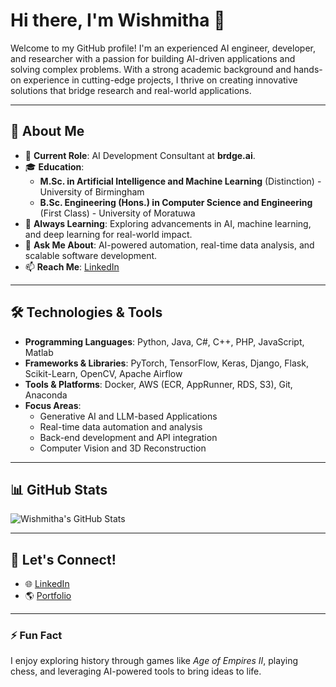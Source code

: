 # Hi there, I'm Wishmitha 👋

Welcome to my GitHub profile! I'm an experienced AI engineer, developer, and researcher with a passion for building AI-driven applications and solving complex problems. With a strong academic background and hands-on experience in cutting-edge projects, I thrive on creating innovative solutions that bridge research and real-world applications.

---

## 🚀 About Me
- 🔭 **Current Role**: AI Development Consultant at **brdge.ai**.
- 🎓 **Education**:
  - **M.Sc. in Artificial Intelligence and Machine Learning** (Distinction) - University of Birmingham
  - **B.Sc. Engineering (Hons.) in Computer Science and Engineering** (First Class) - University of Moratuwa
- 🌱 **Always Learning**: Exploring advancements in AI, machine learning, and deep learning for real-world impact.
- 💬 **Ask Me About**: AI-powered automation, real-time data analysis, and scalable software development.
- 📫 **Reach Me**: [LinkedIn](https://www.linkedin.com/in/wishmithamendis/)

---

## 🛠️ Technologies & Tools
- **Programming Languages**: Python, Java, C#, C++, PHP, JavaScript, Matlab
- **Frameworks & Libraries**: PyTorch, TensorFlow, Keras, Django, Flask, Scikit-Learn, OpenCV, Apache Airflow
- **Tools & Platforms**: Docker, AWS (ECR, AppRunner, RDS, S3), Git, Anaconda
- **Focus Areas**:
  - Generative AI and LLM-based Applications
  - Real-time data automation and analysis
  - Back-end development and API integration
  - Computer Vision and 3D Reconstruction

---

## 📊 GitHub Stats
![Wishmitha's GitHub Stats](https://github-readme-stats-rose-nu-13.vercel.app/api?username=Wishmitha&show_icons=true&count_private=true&theme=radical)

---

## 🤝 Let's Connect!
- 🌐 [LinkedIn](https://www.linkedin.com/in/wishmithamendis/)
- 🌎 [Portfolio](https://wishmitha.github.io)

---

### ⚡ Fun Fact
I enjoy exploring history through games like *Age of Empires II*, playing chess, and leveraging AI-powered tools to bring ideas to life.
